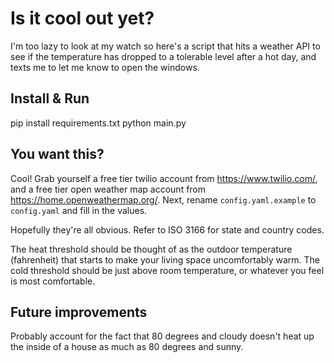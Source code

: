 # Is it cool out yet?

I'm too lazy to look at my watch so here's a script that hits a weather API to see if the temperature has dropped to a tolerable level after a hot day, and texts me to let me know to open the windows.

## Install & Run

  pip install requirements.txt
  python main.py

## You want this?

Cool! Grab yourself a free tier twilio account from https://www.twilio.com/, and a free tier open weather map account from https://home.openweathermap.org/.
Next, rename `config.yaml.example` to `config.yaml` and fill in the values.

Hopefully they're all obvious. Refer to ISO 3166 for state and country codes.

The heat threshold should be thought of as the outdoor temperature (fahrenheit) that starts to make your living space uncomfortably warm.
The cold threshold should be just above room temperature, or whatever you feel is most comfortable.

## Future improvements

Probably account for the fact that 80 degrees and cloudy doesn't heat up the inside of a house as much as 80 degrees and sunny.
